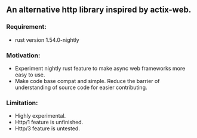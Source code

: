 ## An alternative http library inspired by actix-web.

### Requirement:
- rust version 1.54.0-nightly

### Motivation:
- Experiment nightly rust feature to make async web frameworks more easy to use.
- Make code base compat and simple. Reduce the barrier of understanding of source code for easier contributing.

### Limitation:
- Highly experimental.
- Http/1 feature is unfinished.
- Http/3 feature is untested.
